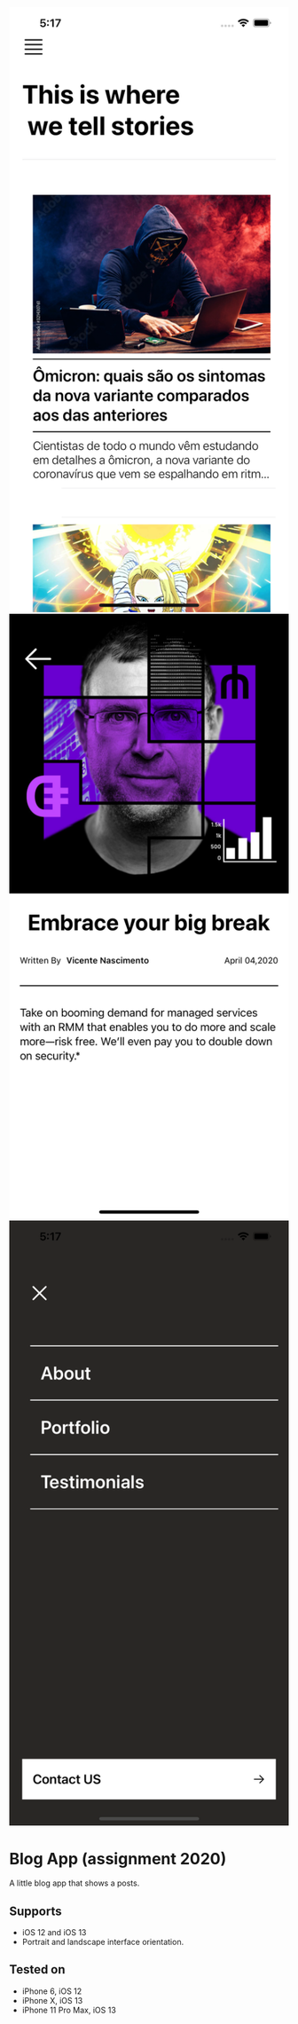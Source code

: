 <p align="center">
    <img src="Docs/home.png" width="776" alt="VicenteDev"/>
    <img src="Docs/fullnew.png" width="783" alt="VicenteDev"/>
    <img src="Docs/menu.png" width="783" alt="VicenteDev"/>
</p>

# Blog App (assignment 2020)
A little blog app that shows a posts.


## Supports
- iOS 12 and iOS 13
- Portrait and landscape interface orientation.

## Tested on
- iPhone 6, iOS 12
- iPhone X, iOS 13
- iPhone 11 Pro Max, iOS 13

